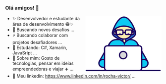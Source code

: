 
### Olá amigos! 👋
<img align="right" src="https://github.com/hugoxy/hugoxy/blob/master/Developer.gif">

- ✨ Desenvolvedor e estudante da área de desenvolvimento 😁✨
- 🚀 Buscando novos desafios ...
- ⚡ Buscando colaborar com projetos desafiadores ...
- 📘 Estudando: C#, Xamarin, JavaSript ...
- 💬 Sobre mim: Gosto de tecnologias, pensar em ideias empreendedoras e viajar ✈️ ...
- 👔 Meu linkedin: https://www.linkedin.com/in/rocha-victor/ ...
